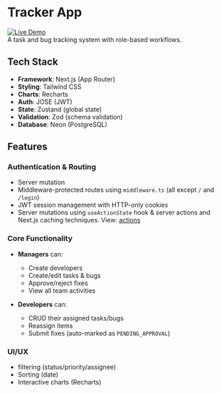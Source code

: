 # Tracker App

[![Live Demo](https://img.shields.io/badge/demo-live-brightgreen)](https://tracker0-three.vercel.app)  
A task and bug tracking system with role-based workflows.

## Tech Stack

- **Framework**: Next.js (App Router)
- **Styling**: Tailwind CSS
- **Charts**: Recharts
- **Auth**: JOSE (JWT)
- **State**: Zustand (global state)
- **Validation**: Zod (schema validation)
- **Database**: Neon (PostgreSQL)

## Features

### Authentication & Routing
- Server mutation
- Middleware-protected routes using `middleware.ts` (all except `/` and `/login`)
- JWT session management with HTTP-only cookies
- Server mutations using `useActionState` hook & server actions and Next.js caching techniques. View: [actions](https://github.com/kaartik2611/tracker0/tree/main/src/app/actions)

### Core Functionality

- **Managers** can:
  - Create developers
  - Create/edit tasks & bugs
  - Approve/reject fixes
  - View all team activities

- **Developers** can:
  - CRUD their assigned tasks/bugs
  - Reassign items
  - Submit fixes (auto-marked as `PENDING_APPROVAL`)


### UI/UX
- filtering (status/priority/assignee)
- Sorting (date)
- Interactive charts (Recharts)
